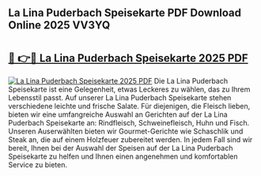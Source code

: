 ## La Lina Puderbach Speisekarte PDF Download Online 2025 VV3YQ

# <h2><a href="http://gc9g1wm.nevu.top/?p=La+Lina+Puderbach+Speisekarte">🔗 👉🔴 La Lina Puderbach Speisekarte 2025 PDF</a></h2>

[![La Lina Puderbach Speisekarte 2025 PDF](https://i.imgur.com/dBaPXMq.png)](http://gc9g1wm.nevu.top/?p=La+Lina+Puderbach+Speisekarte)
Die La Lina Puderbach Speisekarte ist eine Gelegenheit, etwas Leckeres zu wählen, das zu Ihrem Lebensstil passt. Auf unserer La Lina Puderbach Speisekarte stehen verschiedene leichte und frische Salate. Für diejenigen, die Fleisch lieben, bieten wir eine umfangreiche Auswahl an Gerichten auf der La Lina Puderbach Speisekarte an: Rindfleisch, Schweinefleisch, Huhn und Fisch. Unseren Auserwählten bieten wir Gourmet-Gerichte wie Schaschlik und Steak an, die auf einem Holzfeuer zubereitet werden. In jedem Fall sind wir bereit, Ihnen bei der Auswahl der Speisen auf der La Lina Puderbach Speisekarte zu helfen und Ihnen einen angenehmen und komfortablen Service zu bieten.
